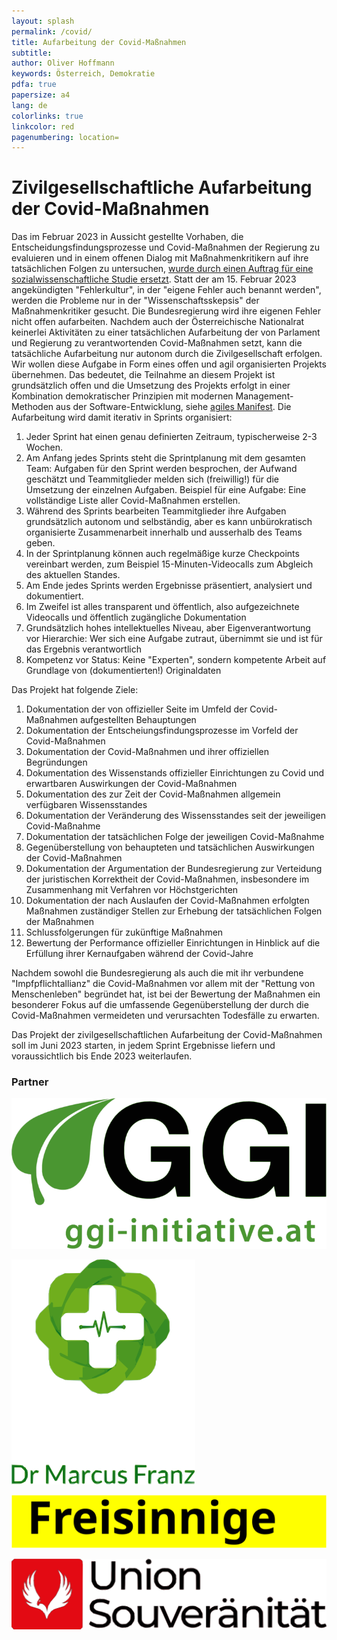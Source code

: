 ```yaml
---
layout: splash
permalink: /covid/
title: Aufarbeitung der Covid-Maßnahmen
subtitle: 
author: Oliver Hoffmann
keywords: Österreich, Demokratie
pdfa: true
papersize: a4
lang: de
colorlinks: true
linkcolor: red
pagenumbering: location=
---
```

# Zivilgesellschaftliche Aufarbeitung der Covid-Maßnahmen

Das im Februar 2023 in Aussicht gestellte Vorhaben, die Entscheidungsfindungsprozesse und Covid-Maßnahmen der Regierung zu evaluieren und in einem offenen Dialog mit Maßnahmenkritikern auf ihre tatsächlichen Folgen zu untersuchen, [wurde durch einen Auftrag für eine sozialwissenschaftliche Studie ersetzt](/COVID-19-Aufarbeitungsprozess-Regierung). 
Statt der am 15. Februar 2023 angekündigten "Fehlerkultur", in der "eigene Fehler auch benannt werden", werden die Probleme nur in der "Wissenschaftsskepsis" der Maßnahmenkritiker gesucht.
Die Bundesregierung wird ihre eigenen Fehler nicht offen aufarbeiten.
Nachdem auch der Österreichische Nationalrat keinerlei Aktivitäten zu einer tatsächlichen Aufarbeitung der von Parlament und Regierung zu verantwortenden Covid-Maßnahmen setzt, kann die tatsächliche Aufarbeitung nur autonom durch die Zivilgesellschaft erfolgen. Wir wollen diese Aufgabe in Form eines offen und agil organisierten Projekts übernehmen. Das bedeutet, die Teilnahme an diesem Projekt ist grundsätzlich offen und die Umsetzung des Projekts erfolgt in einer Kombination demokratischer Prinzipien mit modernen Management-Methoden aus der Software-Entwicklung, siehe [agiles Manifest](https://agilemanifesto.org/iso/de/manifesto.html). Die Aufarbeitung wird damit iterativ in Sprints organisiert:

1. Jeder Sprint hat einen genau definierten Zeitraum, typischerweise 2-3 Wochen.
2. Am Anfang jedes Sprints steht die Sprintplanung mit dem gesamten Team: Aufgaben für den Sprint werden besprochen, der Aufwand geschätzt und Teammitglieder melden sich (freiwillig!) für die Umsetzung der einzelnen Aufgaben. Beispiel für eine Aufgabe: Eine vollständige Liste aller Covid-Maßnahmen erstellen.
3. Während des Sprints bearbeiten Teammitglieder ihre Aufgaben grundsätzlich autonom und selbständig, aber es kann unbürokratisch organisierte Zusammenarbeit innerhalb und ausserhalb des Teams geben.
4. In der Sprintplanung können auch regelmäßige kurze Checkpoints vereinbart werden, zum Beispiel 15-Minuten-Videocalls zum Abgleich des aktuellen Standes.
5. Am Ende jedes Sprints werden Ergebnisse präsentiert, analysiert und dokumentiert.
6. Im Zweifel ist alles transparent und öffentlich, also aufgezeichnete Videocalls und öffentlich zugängliche Dokumentation
4. Grundsätzlich hohes intellektuelles Niveau, aber Eigenverantwortung vor Hierarchie: Wer sich eine Aufgabe zutraut, übernimmt sie und ist für das Ergebnis verantwortlich
5. Kompetenz vor Status: Keine "Experten", sondern kompetente Arbeit auf Grundlage von (dokumentierten!) Originaldaten

Das Projekt hat folgende Ziele:

1. Dokumentation der von offizieller Seite im Umfeld der Covid-Maßnahmen aufgestellten Behauptungen
2. Dokumentation der Entscheiungsfindungsprozesse im Vorfeld der Covid-Maßnahmen
3. Dokumentation der Covid-Maßnahmen und ihrer offiziellen Begründungen
4. Dokumentation des Wissenstands offizieller Einrichtungen zu Covid und erwartbaren Auswirkungen der Covid-Maßnahmen
5. Dokumentation des zur Zeit der Covid-Maßnahmen allgemein verfügbaren Wissensstandes
6. Dokumentation der Veränderung des Wissensstandes seit der jeweiligen Covid-Maßnahme
7. Dokumentation der tatsächlichen Folge der jeweiligen Covid-Maßnahme
8. Gegenüberstellung von behaupteten und tatsächlichen Auswirkungen der Covid-Maßnahmen
9. Dokumentation der Argumentation der Bundesregierung zur Verteidung der juristischen Korrektheit der Covid-Maßnahmen, insbesondere im Zusammenhang mit Verfahren vor Höchstgerichten
10. Dokumentation der nach Auslaufen der Covid-Maßnahmen erfolgten Maßnahmen zuständiger Stellen zur Erhebung der tatsächlichen Folgen der Maßnahmen
11. Schlussfolgerungen für zukünftige Maßnahmen
12. Bewertung der Performance offizieller Einrichtungen in Hinblick auf die Erfüllung ihrer Kernaufgaben während der Covid-Jahre

Nachdem sowohl die Bundesregierung als auch die mit ihr verbundene "Impfpflichtallianz" die Covid-Maßnahmen vor allem mit der "Rettung von Menschenleben" begründet hat, ist bei der Bewertung der Maßnahmen ein besonderer Fokus auf die umfassende Gegenüberstellung der durch die Covid-Maßnahmen vermeideten und verursachten Todesfälle zu erwarten.

Das Projekt der zivilgesellschaftlichen Aufarbeitung der Covid-Maßnahmen soll im Juni 2023 starten, in jedem Sprint Ergebnisse liefern und voraussichtlich bis Ende 2023 weiterlaufen.

### Partner

[![Grüner Verein für Grundrechte und Informationsfreiheit](/assets/images/2023-05-18-GGI-logo.svg)](https://ggi-initiative.at/)

[![Dr. Marcus Franz](/assets/images/2023-05-18-Franz-logo.svg)](https://www.internist-hietzing.at/)

[![Freisinnige](/assets/images/2023-05-19-Freisinnige-logo.svg)](https://freisinnige.at)

[![Union Souveränität](/assets/images/2023-05-18-Souveraenitaet.svg)](https://souveraenitaet.org)



